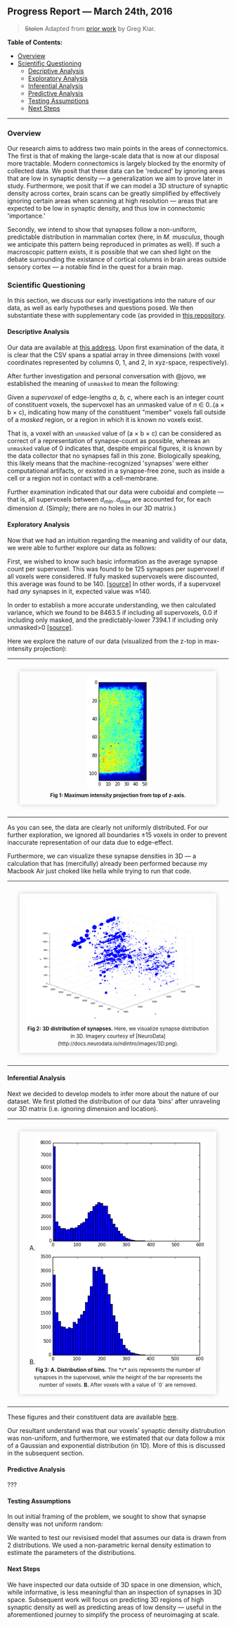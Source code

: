 ## Progress Report — March 24th, 2016

> ~~Stolen~~ Adapted from [prior work](https://github.com/Upward-Spiral-Science/grelliam) by Greg Kiar.


**Table of Contents:**
- [Overview](./progress_report.md#overview)
- [Scientific Questioning](./progress_report.md#scientific-questioning)
  - [Decriptive Analysis](./progress_report.md#descriptive-analysis)
  - [Exploratory Analysis](./progress_report.md#exploratory-analysis)
  - [Inferential Analysis](./progress_report.md#inferential-analysis)
  - [Predictive Analysis](./progress_report.md#predictive-analysis)
  - [Testing Assumptions](./progress_report.md#testing-assumptions)
  - [Next Steps](./progress_report.md#next-steps)

----------

### Overview
Our research aims to address two main points in the areas of connectomics. The first is that of making the large-scale data that is now at our disposal more tractable. Modern connectomics is largely blocked by the enormity of collected data. We posit that these data can be 'reduced' by ignoring areas that are low in synaptic density — a generalization we aim to prove later in study. Furthermore, we posit that if we can model a 3D structure of synaptic density across cortex, brain scans can be greatly simplified by effectively ignoring certain areas when scanning at high resolution — areas that are expected to be low in synaptic density, and thus low in connectomic 'importance.'

Secondly, we intend to show that synapses follow a non-uniform, predictable distribution in mammalian cortex (here, in *M. musculus*, though we anticipate this pattern being reproduced in primates as well). If such a macroscopic pattern exists, it is possible that we can shed light on the debate surrounding the existance of cortical columns in brain areas outside sensory cortex — a notable find in the quest for a brain map.


### Scientific Questioning
In this section, we discuss our early investigations into the nature of our data, as well as early hypotheses and questions posed. We then substantiate these with supplementary code (as provided in [this repository](https://github.com/Upward-Spiral-Science/uhhh).

#### Descriptive Analysis
Our data are available at [this address](https://github.com/Upward-Spiral-Science/uhhh/blob/master/data/data.csv). Upon first examination of the data, it is clear that the CSV spans a spatial array in three dimensions (with voxel coordinates represented by columns 0, 1, and 2, in xyz-space, respectively).

After further investigation and personal conversation with @jovo, we established the meaning of `unmasked` to mean the following:

Given a *supervoxel* of edge-lengths *a, b, c*, where each is an integer count of constituent voxels, the supervoxel has an unmasked value of *n* ∈ 0..(a × b × c), indicating how many of the constituent "member" voxels fall outside of a *masked* region, or a region in which it is known no voxels exist.

That is, a voxel with an `unmasked` value of (a × b × c) can be considered as correct of a representation of synapse-count as possible, whereas an `unmasked` value of 0 indicates that, despite empirical figures, it is known by the data collector that no synapses fall in this zone. Biologically speaking, this likely means that the machine-recognized 'synapses' were either computational artifacts, or existed in a synapse-free zone, such as inside a cell or a region not in contact with a cell-membrane.

Further examination indicated that our data were cuboidal and complete — that is, all supervoxels between *d<sub>min</sub>..d<sub>max</sub>* are accounted for, for each dimension *d*. (Simply; there are no holes in our 3D matrix.)


#### Exploratory Analysis
Now that we had an intuition regarding the meaning and validity of our data, we were able to further explore our data as follows:

First, we wished to know such basic information as the average synapse count per supervoxel. This was found to be 125 synapses per supervoxel if all voxels were considered. If fully masked supervoxels were discounted, this average was found to be 140. [[source]](https://github.com/Upward-Spiral-Science/uhhh/blob/master/code/Average%20Synapses%20Over%20Volume.ipynb) In other words, if a supervoxel had *any* synapses in it, expected value was ≈140.

In order to establish a more accurate understanding, we then calculated variance, which we found to be 8463.5 if including all supervoxels, 0.0 if including only masked, and the predictably-lower 7394.1 if including only unmasked>0 [[source]](https://github.com/Upward-Spiral-Science/uhhh/blob/master/code/Average%20Synapses%20Over%20Volume.ipynb).

Here we explore the nature of our data (visualized from the z-top in max-intensity projection):

<center>
    <hr>
    <div style="width: 30em; box-shadow: 0 0 10px #ccc; margin: 2em; padding: 1em">
        <img src="figures/mip.png"> <br>
        <small><b>Fig 1: Maximum intensity projection from top of z-axis.</b></small>
    </div>
    <hr>
</center>

As you can see, the data are clearly not uniformly distributed. For our further exploration, we ignored all boundaries ±15 voxels in order to prevent inaccurate representation of our data due to edge-effect.

Furthermore, we can visualize these synapse densities in 3D — a calculation that has (mercifully) already been performed because my Macbook Air just choked like hella while trying to run that code.

<center>
    <hr>
    <div style="width: 30em; box-shadow: 0 0 10px #ccc; margin: 2em; padding: 1em">
        <img src="figures/matlab3dplot.png"> <br>
        <small><b>Fig 2: 3D distribution of synapses.</b> Here, we visualize synapse distribution in 3D. Imagery courtesy of [NeuroData](http://docs.neurodata.io/ndintro/images/3D.png).</small>
    </div>
    <hr>
</center>

#### Inferential Analysis
Next we decided to develop models to infer more about the nature of our dataset. We first plotted the distribution of our data 'bins' after unraveling our 3D matrix (i.e. ignoring dimension and location).

<center>
    <hr>
    <div style="width: 30em; box-shadow: 0 0 10px #ccc; margin: 2em; padding: 1em">
        A. <img src="figures/initialdist.png"> <br>
        B. <img src="figures/distnozero.png"> <br>
        <small><b>Fig 3: A. Distribution of bins.</b> The *x* axis represents the number of synapses in the supervoxel, while the height of the bar represents the number of voxels. <b>B.</b> After voxels with a value of `0` are removed.</small>
    </div>
    <hr>
</center>

These figures and their constituent data are available [here](https://github.com/Upward-Spiral-Science/uhhh/blob/master/code/%5BAssignment%204%5D%20Model%20and%20Assumptions.ipynb).

Our resultant understand was that our voxels' synaptic density distrubution was non-uniform, and furthermore, we estimated that our data follow a mix of a Gaussian and exponential distribution (in 1D). More of this is discussed in the subsequent section.

#### Predictive Analysis
???

#### Testing Assumptions
In out initial framing of the problem, we sought to show that synapse density was not uniform random:

We wanted to test our revisised model that assumes our data is drawn from 2 distributions. We used a non-parametric kernal density estimation to estimate the parameters of the distributions.


#### Next Steps
We have inspected our data outside of 3D space in one dimension, which, while informative, is less meaningful than an inspection of synapses in 3D space. Subsequent work will focus on predicting 3D regions of high synaptic density as well as predicting areas of low density — useful in the aforementioned journey to simplify the process of neuroimaging at scale.
